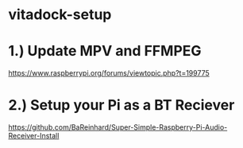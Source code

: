 # vitadock-setup


# 1.) Update MPV and FFMPEG

https://www.raspberrypi.org/forums/viewtopic.php?t=199775

# 2.) Setup your Pi as a BT Reciever

https://github.com/BaReinhard/Super-Simple-Raspberry-Pi-Audio-Receiver-Install
